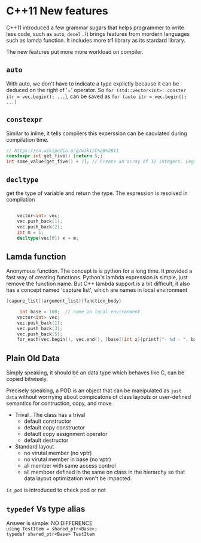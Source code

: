 # C++11 New features 

C++11 introduced a few grammar sugars that helps programmer to write less code, such as ```auto```,  ```decel``` . It brings features from mordern languages such as lamda function. It includes more tr1 library as its stardard library. 

The new features put more more workload on compiler. 

## ```auto```
With auto, we don't have to indicate a type explictly because it can be deduced on the right of '=' operator.  So ```for (std::vector<int>::conster itr = vec.begin(); ...```), can be saved as ``` for (auto itr = vec.begin(); ...) ```

## ```constexpr```
Similar to inline, it tells compilers this experssion can be caculated during compilation time. 

```C++
// https://en.wikipedia.org/wiki/C%2B%2B11
constexpr int get_five() {return 5;}
int some_value[get_five() + 7]; // Create an array of 12 integers. Legal C++11
```

## ```decltype```
get the type of variable and return the type. The expression is resolved in compilation
```c++

    vector<int> vec;
    vec.push_back(1);
    vec.push_back(2);
    int m = 1;
    decltype(vec[0]) x = m;

```

## Lamda function 
Anonymous  function. The concept is is python for a long time. It provided a fast way of creating functions. 
Python's lambda expression is simple, just remove the function name. But C++ lambda support is a bit difficult, it also has a concept named 'capture list', which are names in local environment

```c++
[capure_list](argument_list){function_body}
```

```c++
     int base = 100;  // name in local environment
    vector<int> vec;
    vec.push_back(1);
    vec.push_back(3);
    vec.push_back(5);
    for_each(vec.begin(), vec.end(), [base](int x){printf("- %d - ", base + x );});
```

## Plain Old Data

Simply speaking, it should be an data type which behaves like C, can be copied  bitwisely.

Precisely speaking, a POD is an object that can be manipulated as `just data` without worrrying about compicatons of class layouts or user-defined semantics for contruction, copy, and move
* Trival . The class has a trival 
    * default constructor
    * default copy constructor
    * default copy assignment operator
    * default destructor
* Standard layout
    * no virutal member  (no vptr)
    * no virutal member in base  (no vptr)
    * all member with same access control
    * all memboer defined in the same on class in the hierarchy so that data layout optimization won't be impacted. 
 
```is_pod``` is introduced to check pod or not

## ```typedef``` Vs  type alias 

Answer is simple: NO DIFFERENCE <br>
```using TestItem = shared_ptr<Base>;``` <br>
```typedef shared_ptr<Base> TestItem```
